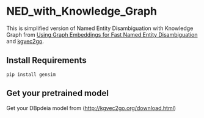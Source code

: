 # NED_with_Knowledge_Graph

This is simplified version of Named Entity Disambiguation with Knowledge Graph from [Using Graph Embeddings for Fast Named Entity Disambiguation](https://blogs.oracle.com/ai-and-datascience/post/using-graph-embeddings-for-fast-named-entity-disambiguation) and [kgvec2go](http://kgvec2go.org/api.html).

## Install Requirements

```
pip install gensim
```

## Get your pretrained model
Get your DBpdeia model from (http://kgvec2go.org/download.html)

